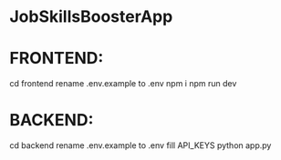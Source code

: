 # JobSkillsBoosterApp

# FRONTEND:
cd frontend
rename .env.example to .env
npm i
npm run dev

# BACKEND:
cd backend
rename .env.example to .env
fill API_KEYS
python app.py
